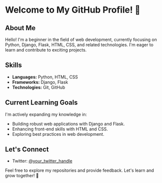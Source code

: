 # Welcome to My GitHub Profile! 👋

## About Me

Hello! I'm a beginner in the field of web development, currently focusing on Python, Django, Flask, HTML, CSS, and related technologies. I'm eager to learn and contribute to exciting projects.

## Skills

- **Languages:** Python, HTML, CSS
- **Frameworks:** Django, Flask
- **Technologies:** Git, GitHub

## Current Learning Goals

I'm actively expanding my knowledge in:

- Building robust web applications with Django and Flask.
- Enhancing front-end skills with HTML and CSS.
- Exploring best practices in web development.

## Let's Connect

- Twitter: [@your_twitter_handle]([https://twitter.com/your_twitter_handle](https://twitter.com/TikhonovAleksa4))

Feel free to explore my repositories and provide feedback. Let's learn and grow together! 🚀
